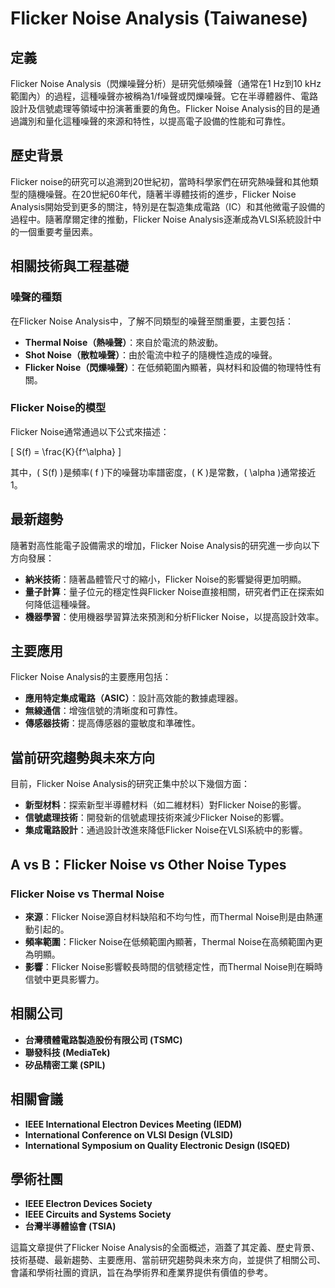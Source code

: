 # Flicker Noise Analysis (Taiwanese)

## 定義

Flicker Noise Analysis（閃爍噪聲分析）是研究低頻噪聲（通常在1 Hz到10 kHz範圍內）的過程，這種噪聲亦被稱為1/f噪聲或閃爍噪聲。它在半導體器件、電路設計及信號處理等領域中扮演著重要的角色。Flicker Noise Analysis的目的是通過識別和量化這種噪聲的來源和特性，以提高電子設備的性能和可靠性。

## 歷史背景

Flicker noise的研究可以追溯到20世紀初，當時科學家們在研究熱噪聲和其他類型的隨機噪聲。在20世紀60年代，隨著半導體技術的進步，Flicker Noise Analysis開始受到更多的關注，特別是在製造集成電路（IC）和其他微電子設備的過程中。隨著摩爾定律的推動，Flicker Noise Analysis逐漸成為VLSI系統設計中的一個重要考量因素。

## 相關技術與工程基礎

### 噪聲的種類

在Flicker Noise Analysis中，了解不同類型的噪聲至關重要，主要包括：
- **Thermal Noise（熱噪聲）**：來自於電流的熱波動。
- **Shot Noise（散粒噪聲）**：由於電流中粒子的隨機性造成的噪聲。
- **Flicker Noise（閃爍噪聲）**：在低頻範圍內顯著，與材料和設備的物理特性有關。

### Flicker Noise的模型

Flicker Noise通常通過以下公式來描述：

\[ S(f) = \frac{K}{f^\alpha} \]

其中，\( S(f) \)是頻率\( f \)下的噪聲功率譜密度，\( K \)是常數，\( \alpha \)通常接近1。

## 最新趨勢

隨著對高性能電子設備需求的增加，Flicker Noise Analysis的研究進一步向以下方向發展：
- **納米技術**：隨著晶體管尺寸的縮小，Flicker Noise的影響變得更加明顯。
- **量子計算**：量子位元的穩定性與Flicker Noise直接相關，研究者們正在探索如何降低這種噪聲。
- **機器學習**：使用機器學習算法來預測和分析Flicker Noise，以提高設計效率。

## 主要應用

Flicker Noise Analysis的主要應用包括：
- **應用特定集成電路（ASIC）**：設計高效能的數據處理器。
- **無線通信**：增強信號的清晰度和可靠性。
- **傳感器技術**：提高傳感器的靈敏度和準確性。

## 當前研究趨勢與未來方向

目前，Flicker Noise Analysis的研究正集中於以下幾個方面：
- **新型材料**：探索新型半導體材料（如二維材料）對Flicker Noise的影響。
- **信號處理技術**：開發新的信號處理技術來減少Flicker Noise的影響。
- **集成電路設計**：通過設計改進來降低Flicker Noise在VLSI系統中的影響。

## A vs B：Flicker Noise vs Other Noise Types

### Flicker Noise vs Thermal Noise

- **來源**：Flicker Noise源自材料缺陷和不均勻性，而Thermal Noise則是由熱運動引起的。
- **頻率範圍**：Flicker Noise在低頻範圍內顯著，Thermal Noise在高頻範圍內更為明顯。
- **影響**：Flicker Noise影響較長時間的信號穩定性，而Thermal Noise則在瞬時信號中更具影響力。

## 相關公司

- **台灣積體電路製造股份有限公司 (TSMC)**
- **聯發科技 (MediaTek)**
- **矽品精密工業 (SPIL)**

## 相關會議

- **IEEE International Electron Devices Meeting (IEDM)**
- **International Conference on VLSI Design (VLSID)**
- **International Symposium on Quality Electronic Design (ISQED)**

## 學術社團

- **IEEE Electron Devices Society**
- **IEEE Circuits and Systems Society**
- **台灣半導體協會 (TSIA)**

這篇文章提供了Flicker Noise Analysis的全面概述，涵蓋了其定義、歷史背景、技術基礎、最新趨勢、主要應用、當前研究趨勢與未來方向，並提供了相關公司、會議和學術社團的資訊，旨在為學術界和產業界提供有價值的參考。